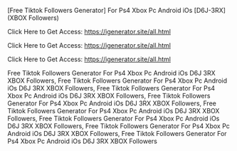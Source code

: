 [Free Tiktok Followers Generator] For Ps4 Xbox Pc Android iOs [D6J-3RX] (XBOX Followers)

Click Here to Get Access: https://igenerator.site/all.html

Click Here to Get Access: https://igenerator.site/all.html

Click Here to Get Access: https://igenerator.site/all.html

 Free Tiktok Followers Generator For Ps4 Xbox Pc Android iOs D6J 3RX XBOX Followers, Free Tiktok Followers Generator For Ps4 Xbox Pc Android iOs D6J 3RX XBOX Followers, Free Tiktok Followers Generator For Ps4 Xbox Pc Android iOs D6J 3RX XBOX Followers, Free Tiktok Followers Generator For Ps4 Xbox Pc Android iOs D6J 3RX XBOX Followers, Free Tiktok Followers Generator For Ps4 Xbox Pc Android iOs D6J 3RX XBOX Followers, Free Tiktok Followers Generator For Ps4 Xbox Pc Android iOs D6J 3RX XBOX Followers, Free Tiktok Followers Generator For Ps4 Xbox Pc Android iOs D6J 3RX XBOX Followers, Free Tiktok Followers Generator For Ps4 Xbox Pc Android iOs D6J 3RX XBOX Followers
